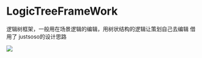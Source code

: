 # LogicTreeFrameWork
逻辑树框架，一般用在场景逻辑的编辑，用树状结构的逻辑让策划自己去编辑
借用了 justsoso的设计思路

![](https://github.com/Ribosome2/LogicTreeFrameWork/raw/master/LogicTree.png,"Example") 
